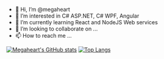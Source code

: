 - 👋 Hi, I’m @megaheart
- 👀 I’m interested in C# ASP.NET, C# WPF, Angular
- 🌱 I’m currently learning React and NodeJS Web services
- 💞️ I’m looking to collaborate on ...
- 📫 How to reach me ...

[![Megaheart's GitHub stats](https://github-readme-stats.vercel.app/api?username=megaheart&theme=noctis_minimus&show_icons=true&count_private=true&hide=issues)](https://github.com/megaheart)
[![Top Langs](https://github-readme-stats.vercel.app/api/top-langs/?username=megaheart&layout=compact&theme=noctis_minimus&langs_count=10)](https://github.com/megaheart)
<!---
megaheart/megaheart is a ✨ special ✨ repository because its `README.md` (this file) appears on your GitHub profile.
You can click the Preview link to take a look at your changes.
--->
